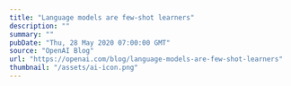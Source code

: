 ```yaml
---
title: "Language models are few-shot learners"
description: ""
summary: ""
pubDate: "Thu, 28 May 2020 07:00:00 GMT"
source: "OpenAI Blog"
url: "https://openai.com/blog/language-models-are-few-shot-learners"
thumbnail: "/assets/ai-icon.png"
---
```


